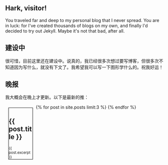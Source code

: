 ## Hark, visitor!

You traveled far and deep to my personal blog that I never spread. You are in luck: for I've created thousands of blogs on my own, and finally I'd decided to try out Jekyll. Maybe it's not that bad, after all. 

## 建设中 

很可惜，目前这里还在建设中。说真的，我已经很多次想过要写博客，但很多次不知道因为写什么，就没有下文了。我希望我可以写一下图形学什么的。祝我好运！

## 晚报

我大概会在晚上才更新。以下是最新的推：

<div>
  {% for post in site.posts limit:3 %}
    <a href="{{ post.url }}">
      <div style="float: left; width: 15%; padding: 0px px 0px 5px; margin: 10px; border-color: black; border-style: solid; border-width: 1px;">
        <h2>{{ post.title }}</h2>
        <small>{{ post.excerpt }}</small>
      </div>
    </a>
  {% endfor %} 
</div>
